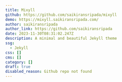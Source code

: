 ```yaml
---
title: Mixyll
github: https://github.com/saikiransripada/mixyll
demo: https://mixyll.saikiransripada.com/
author: saikiransripada
author_link: https://github.com/saikiransripada
date: 2023-11-30T08:31:02.247Z
description: A minimal and beautiful Jekyll theme
ssg:
  - Jekyll
css: []
cms: []
category: []
draft: true
disabled_reason: Github repo not found
---
```

